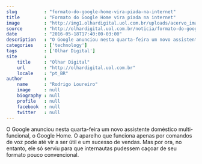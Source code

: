 ```yaml
---
slug          : "formato-do-google-home-vira-piada-na-internet"
title         : "Formato do Google Home vira piada na internet"
image         : "http://img1.olhardigital.uol.com.br/uploads/acervo_imagens/2016/05/20160518173305_660_420.jpg"
source        : "http://olhardigital.uol.com.br/noticia/formato-do-google-home-vira-piada-na-internet/58469"
date          : "2016-05-18T17:40:00-03:00"
description   : "O Google anunciou nesta quarta-feira um novo assistente doméstico multi-funcional, o Google Home. O aparelho que funciona apenas por comandos de voz pode até vir a ser útil e um sucesso de vendas. Mas por ora, no entanto, ele só serviu para que internautas pudessem caçoar de seu formato pouco convencional."
categories    : ['technology']
tags          : ['Olhar Digital']
site          :
    title     : "Olhar Digital"
    url       : "http://olhardigital.uol.com.br"
    locale    : "pt_BR"
author        :
    name      : "Rodrigo Loureiro"
    image     : null
    biography : null
    profile   : null
    facebook  : null
    twitter   : null
---
```


O Google anunciou nesta quarta-feira um novo assistente doméstico multi-funcional, o Google Home. O aparelho que funciona apenas por comandos de voz pode até vir a ser útil e um sucesso de vendas. Mas por ora, no entanto, ele só serviu para que internautas pudessem caçoar de seu formato pouco convencional.
